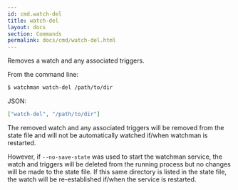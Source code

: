 ```yaml
---
id: cmd.watch-del
title: watch-del
layout: docs
section: Commands
permalink: docs/cmd/watch-del.html
---
```


Removes a watch and any associated triggers.

From the command line:

```bash
$ watchman watch-del /path/to/dir
```

JSON:

```json
["watch-del", "/path/to/dir"]
```

The removed watch and any associated triggers will be removed from the state
file and will not be automatically watched if/when watchman is restarted.

However, if `--no-save-state` was used to start the watchman service, the watch
and triggers will be deleted from the running process but no changes will be
made to the state file.  If this same directory is listed in the state file,
the watch will be re-established if/when the service is restarted.
